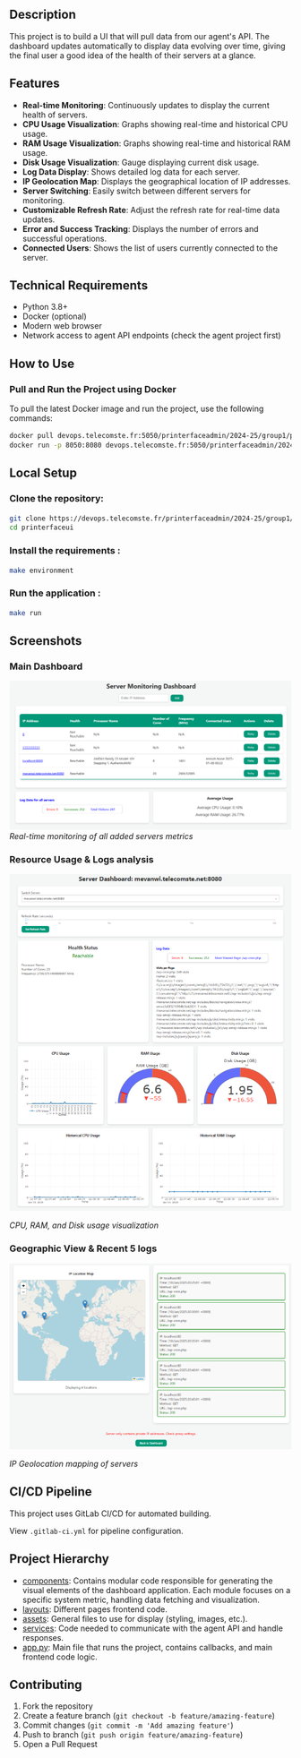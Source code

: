 ## Description

This project is to build a UI that will pull data from our agent's API. The dashboard updates automatically to display data evolving over time, giving the final user a good idea of the health of their servers at a glance.


## Features

- **Real-time Monitoring**: Continuously updates to display the current health of servers.
- **CPU Usage Visualization**: Graphs showing real-time and historical CPU usage.
- **RAM Usage Visualization**: Graphs showing real-time and historical RAM usage.
- **Disk Usage Visualization**: Gauge displaying current disk usage.
- **Log Data Display**: Shows detailed log data for each server.
- **IP Geolocation Map**: Displays the geographical location of IP addresses.
- **Server Switching**: Easily switch between different servers for monitoring.
- **Customizable Refresh Rate**: Adjust the refresh rate for real-time data updates.
- **Error and Success Tracking**: Displays the number of errors and successful operations.
- **Connected Users**: Shows the list of users currently connected to the server.

## Technical Requirements

- Python 3.8+
- Docker (optional)
- Modern web browser
- Network access to agent API endpoints (check the agent project first)

## How to Use

### Pull and Run the Project using Docker

To pull the latest Docker image and run the project, use the following commands:

```sh
docker pull devops.telecomste.fr:5050/printerfaceadmin/2024-25/group1/printerfaceui:latest
docker run -p 8050:8080 devops.telecomste.fr:5050/printerfaceadmin/2024-25/group1/printerfaceui:latest
```

## Local Setup
### Clone the repository:

```sh
git clone https://devops.telecomste.fr/printerfaceadmin/2024-25/group1/printerfaceui.git
cd printerfaceui
```
### Install the requirements :
 
```sh
make environment
```

### Run the application :

```sh
make run
```

## Screenshots

### Main Dashboard
![Main Dashboard](images/maindashboard.png)
*Real-time monitoring of all added servers metrics*

### Resource Usage & Logs analysis
![Resource Usage](images/server.png)

*CPU, RAM, and Disk usage visualization*

### Geographic View & Recent 5 logs
![Geographic View](images/server2.png) 

*IP Geolocation mapping of servers*


## CI/CD Pipeline

This project uses GitLab CI/CD for automated building.

View `.gitlab-ci.yml` for pipeline configuration.

## Project Hierarchy

- [components](https://devops.telecomste.fr/printerfaceadmin/2024-25/group1/printerfaceui/-/tree/main/src/components): Contains modular code responsible for generating the visual elements of the dashboard application. Each module focuses on a specific system metric, handling data fetching and visualization.
- [layouts](https://devops.telecomste.fr/printerfaceadmin/2024-25/group1/printerfaceui/-/tree/main/src/layouts): Different pages frontend code.
- [assets](https://devops.telecomste.fr/printerfaceadmin/2024-25/group1/printerfaceui/-/tree/main/src/assets): General files to use for display (styling, images, etc.).
- [services](https://devops.telecomste.fr/printerfaceadmin/2024-25/group1/printerfaceui/-/tree/main/src/services): Code needed to communicate with the agent API and handle responses.
- [app.py](https://devops.telecomste.fr/printerfaceadmin/2024-25/group1/printerfaceui/-/blob/main/src/app.py): Main file that runs the project, contains callbacks, and main frontend code logic.

## Contributing

1. Fork the repository
2. Create a feature branch (`git checkout -b feature/amazing-feature`)
3. Commit changes (`git commit -m 'Add amazing feature'`)
4. Push to branch (`git push origin feature/amazing-feature`)
5. Open a Pull Request


